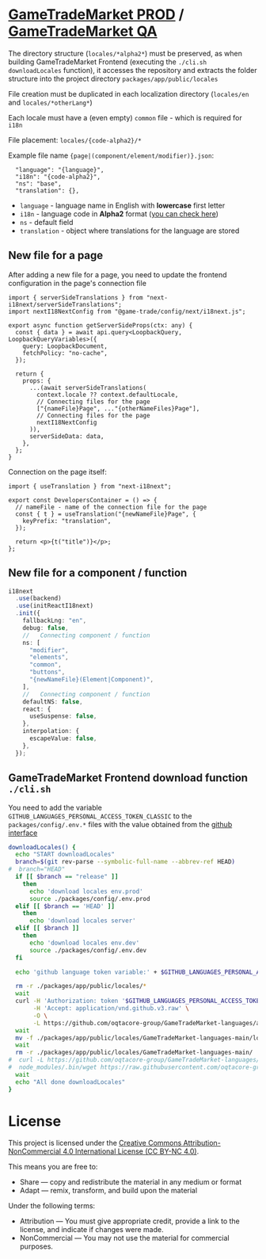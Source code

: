 # [GameTradeMarket PROD](https://gametrade.market) / [GameTradeMarket QA](https://qa.gametrade.market)

The directory structure (`locales/*alpha2*`) must be preserved, as when building GameTradeMarket Frontend (executing the `./cli.sh downloadLocales` function), it accesses the repository and extracts the folder structure into the project directory `packages/app/public/locales`

File creation must be duplicated in each localization directory (`locales/en` and `locales/*otherLang*`)

Each locale must have a (even empty) `common` file - which is required for `i18n`

File placement: `locales/{code-alpha2}/*`

Example file name `{page|(component/element/modifier)}.json`:

```
  "language": "{language}",
  "i18n": "{code-alpha2}",
  "ns": "base",
  "translation": {},
```

- `language` - language name in English with **lowercase** first letter
- `i18n` - language code in **Alpha2** format ([you can check here](https://www.artlebedev.ru/country-list/))
- `ns` - default field
- `translation` - object where translations for the language are stored

## New file for a page

After adding a new file for a page, you need to update the frontend configuration in the page's connection file

```tsx
import { serverSideTranslations } from "next-i18next/serverSideTranslations";
import nextI18NextConfig from "@game-trade/config/next/i18next.js";

export async function getServerSideProps(ctx: any) {
  const { data } = await api.query<LoopbackQuery, LoopbackQueryVariables>({
    query: LoopbackDocument,
    fetchPolicy: "no-cache",
  });

  return {
    props: {
      ...(await serverSideTranslations(
        context.locale ?? context.defaultLocale,
        // Connecting files for the page
        ["{nameFile}Page", ..."{otherNameFiles}Page"],
        // Connecting files for the page
        nextI18NextConfig
      )),
      serverSideData: data,
    },
  };
}
```

Connection on the page itself:

```tsx
import { useTranslation } from "next-i18next";

export const DevelopersContainer = () => {
  // nameFile - name of the connection file for the page
  const { t } = useTranslation("{newNameFile}Page", {
    keyPrefix: "translation",
  });

  return <p>{t("title")}</p>;
};
```

## New file for a component / function

```ts
i18next
  .use(backend)
  .use(initReactI18next)
  .init({
    fallbackLng: "en",
    debug: false,
    //   Connecting component / function
    ns: [
      "modifier",
      "elements",
      "common",
      "buttons",
      "{newNameFile}(Element|Component)",
    ],
    //   Connecting component / function
    defaultNS: false,
    react: {
      useSuspense: false,
    },
    interpolation: {
      escapeValue: false,
    },
  });
```

## GameTradeMarket Frontend download function `./cli.sh`

You need to add the variable `GITHUB_LANGUAGES_PERSONAL_ACCESS_TOKEN_CLASSIC` to the `packages/config/.env.*` files with the value obtained from the [github interface](https://github.com/settings/tokens)

```sh
downloadLocales() {
  echo "START downloadLocales"
  branch=$(git rev-parse --symbolic-full-name --abbrev-ref HEAD)
#  branch="HEAD"
  if [[ $branch == "release" ]]
    then
      echo 'download locales env.prod'
      source ./packages/config/.env.prod
  elif [[ $branch == 'HEAD' ]]
    then
      echo 'download locales server'
  elif [[ $branch ]]
    then
      echo 'download locales env.dev'
      source ./packages/config/.env.dev
  fi

  echo 'github language token variable:' + $GITHUB_LANGUAGES_PERSONAL_ACCESS_TOKEN_CLASSIC

  rm -r ./packages/app/public/locales/*
  wait
  curl -H 'Authorization: token '$GITHUB_LANGUAGES_PERSONAL_ACCESS_TOKEN_CLASSIC \
       -H 'Accept: application/vnd.github.v3.raw' \
       -O \
       -L https://github.com/oqtacore-group/GameTradeMarket-languages/archive/main.zip -o main.zip && unzip main.zip "GameTradeMarket-languages-main/locales/*" -d ./packages/app/public/locales && rm main.zip
  wait
  mv -f ./packages/app/public/locales/GameTradeMarket-languages-main/locales/* ./packages/app/public/locales/
  wait
  rm -r ./packages/app/public/locales/GameTradeMarket-languages-main/
#  curl -L https://github.com/oqtacore-group/GameTradeMarket-languages/archive/main.zip -o main.zip && unzip main.zip "GameTradeMarket-languages-main/locales/*" -d ./packages/app/public/locales && mv ./packages/app/public/locales/GameTradeMarket-languages-main/locales/* ./packages/app/public/locales/ && rm main.zip
#  node_modules/.bin/wget https://raw.githubusercontent.com/oqtacore-group/GameTradeMarket-languages/main/common.en.json -d packages/app/public/locales/en/common.json
  wait
  echo "All done downloadLocales"
}
```

# License

This project is licensed under the [Creative Commons Attribution-NonCommercial 4.0 International License (CC BY-NC 4.0)](https://creativecommons.org/licenses/by-nc/4.0/).

This means you are free to:

- Share — copy and redistribute the material in any medium or format
- Adapt — remix, transform, and build upon the material

Under the following terms:

- Attribution — You must give appropriate credit, provide a link to the license, and indicate if changes were made.
- NonCommercial — You may not use the material for commercial purposes.
